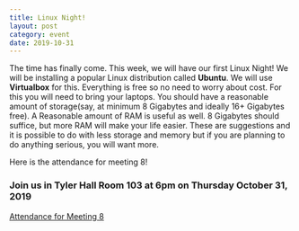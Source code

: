 ```yaml
---
title: Linux Night!
layout: post
category: event
date: 2019-10-31
---
```


The time has finally come. This week, we will have our first Linux Night!
We will be installing a popular Linux distribution called **Ubuntu**. We will use **Virtualbox** for this.
Everything is free so no need to worry about cost. For this you will need to bring your laptops.
You should have a reasonable amount of storage(say, at minimum 8 Gigabytes and ideally 16+ Gigabytes free). 
A Reasonable amount of RAM is useful as well. 8 Gigabytes should suffice, but more RAM will make your life easier.
These are suggestions and it is possible to do with less storage and memory but if you are planning to 
do anything serious, you will want more. 

Here is the attendance for meeting 8!

### Join us in Tyler Hall Room 103 at 6pm on Thursday October 31, 2019

[Attendance for Meeting 8](https://forms.gle/UsQtxecQ6x5Sq2pP8)

